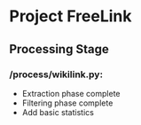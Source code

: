 # Project FreeLink

## Processing Stage
### /process/wikilink.py:
* Extraction phase complete
* Filtering phase complete
* Add basic statistics
